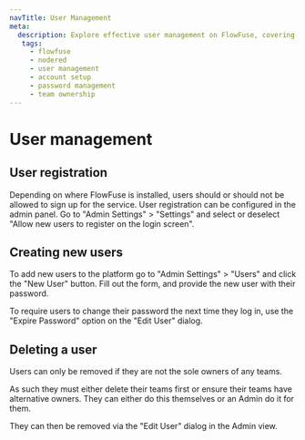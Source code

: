```yaml
---
navTitle: User Management
meta:
  description: Explore effective user management on FlowFuse, covering registration, user creation, password management, and team ownership.
   tags:
     - flowfuse
     - nodered
     - user management
     - account setup
     - password management
     - team ownership
---
```


# User management

## User registration

Depending on where FlowFuse is installed, users should or should not be allowed 
to sign up for the service. User registration can be configured in the admin panel.
Go to "Admin Settings" > "Settings" and select or deselect "Allow new users to register on the login screen".

## Creating new users

To add new users to the platform go to "Admin Settings" > "Users" and click the
"New User" button. Fill out the form, and provide the new user with their password.

To require users to change their password the next time they log in, use the "Expire Password" option
on the "Edit User" dialog.

## Deleting a user

Users can only be removed if they are not the sole owners of any teams.

As such they must either delete their teams first or ensure their teams have
alternative owners. They can either do this themselves or an Admin do it for them.

They can then be removed via the "Edit User" dialog in the Admin view.
